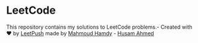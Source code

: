 # LeetCode

This repository contains my solutions to LeetCode problems.- Created with :heart: by [LeetPush]("https://github.com/husamahmud/LeetPush") made by [Mahmoud Hamdy]("") - [Husam Ahmed]("")

